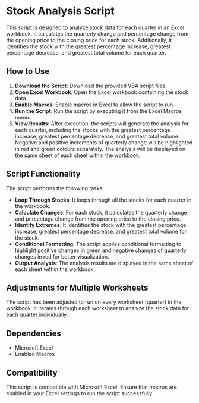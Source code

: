 # Stock Analysis Script

This script is designed to analyze stock data for each quarter in an Excel workbook. It calculates the quarterly change and percentage change from the opening price to the closing price for each stock. Additionally, it identifies the stock with the greatest percentage increase, greatest percentage decrease, and greatest total volume for each quarter.

## How to Use

1. **Download the Script**: Download the provided VBA script files.
2. **Open Excel Workbook**: Open the Excel workbook containing the stock data.
3. **Enable Macros**: Enable macros in Excel to allow the script to run.
4. **Run the Script**: Run the script by executing it from the Excel Macros menu.
5. **View Results**: After execution, the scripts will generate the analysis for each quarter, including the stocks with the greatest percentage increase, greatest percentage decrease, and greatest total volume. Negative and positive increments of quarterly change will be highlighted in red and green colours separately. The analysis will be displayed on the same sheet of each sheet within the workbook.

## Script Functionality

The script performs the following tasks:
- **Loop Through Stocks**: It loops through all the stocks for each quarter in the workbook.
- **Calculate Changes**: For each stock, it calculates the quarterly change and percentage change from the opening price to the closing price.
- **Identify Extremes**: It identifies the stock with the greatest percentage increase, greatest percentage decrease, and greatest total volume for the stock.
- **Conditional Formatting**: The script applies conditional formatting to highlight positive changes in green and negative changes of quarterly changes in red for better visualization.
- **Output Analysis**: The analysis results are displayed in the same sheet of each sheet within the workbook.

## Adjustments for Multiple Worksheets

The script has been adjusted to run on every worksheet (quarter) in the workbook. It iterates through each worksheet to analyze the stock data for each quarter individually.

## Dependencies

- Microsoft Excel
- Enabled Macros

## Compatibility

This script is compatible with Microsoft Excel. Ensure that macros are enabled in your Excel settings to run the script successfully.
